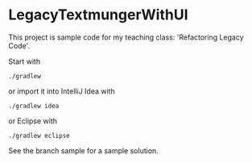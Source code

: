 # LegacyTextmungerWithUI

This project is sample code for my teaching class: 'Refactoring Legacy Code'.

Start with 

```./gradlew```

or import it into IntelliJ Idea with 

```./gradlew idea```

or Eclipse with 

```./gradlew eclipse```

See the branch sample for a sample solution.